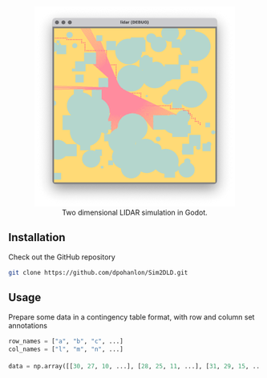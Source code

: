 <p align="center">
  <img width="400" height="400" src="https://github.com/dpohanlon/Sim2DLD/blob/main/assets/lidar.png">
  <br>
  Two dimensional LIDAR simulation in Godot.
</p>

Installation
---

Check out the GitHub repository
```bash
git clone https://github.com/dpohanlon/Sim2DLD.git
```

Usage
---
Prepare some data in a contingency table format, with row and column set annotations
```python
row_names = ["a", "b", "c", ...]
col_names = ["l", "m", "n", ...]

data = np.array([[30, 27, 10, ...], [28, 25, 11, ...], [31, 29, 15, ...], ...])
```
